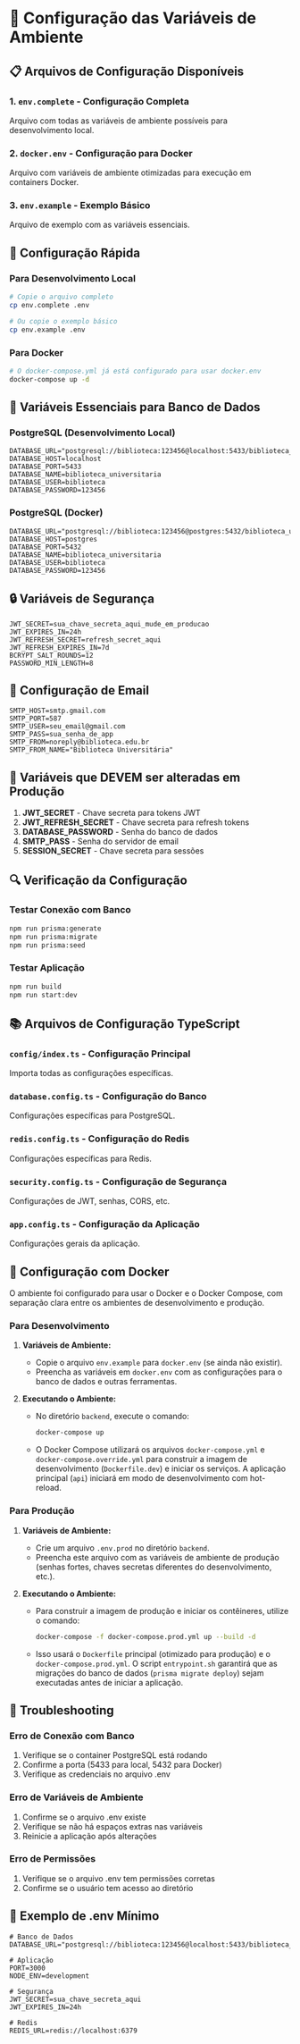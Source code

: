 # 🔧 Configuração das Variáveis de Ambiente

## 📋 Arquivos de Configuração Disponíveis

### 1. `env.complete` - Configuração Completa
Arquivo com todas as variáveis de ambiente possíveis para desenvolvimento local.

### 2. `docker.env` - Configuração para Docker
Arquivo com variáveis de ambiente otimizadas para execução em containers Docker.

### 3. `env.example` - Exemplo Básico
Arquivo de exemplo com as variáveis essenciais.

## 🚀 Configuração Rápida

### Para Desenvolvimento Local
```bash
# Copie o arquivo completo
cp env.complete .env

# Ou copie o exemplo básico
cp env.example .env
```

### Para Docker
```bash
# O docker-compose.yml já está configurado para usar docker.env
docker-compose up -d
```

## 🔑 Variáveis Essenciais para Banco de Dados

### PostgreSQL (Desenvolvimento Local)
```env
DATABASE_URL="postgresql://biblioteca:123456@localhost:5433/biblioteca_universitaria"
DATABASE_HOST=localhost
DATABASE_PORT=5433
DATABASE_NAME=biblioteca_universitaria
DATABASE_USER=biblioteca
DATABASE_PASSWORD=123456
```

### PostgreSQL (Docker)
```env
DATABASE_URL="postgresql://biblioteca:123456@postgres:5432/biblioteca_universitaria"
DATABASE_HOST=postgres
DATABASE_PORT=5432
DATABASE_NAME=biblioteca_universitaria
DATABASE_USER=biblioteca
DATABASE_PASSWORD=123456
```

## 🔒 Variáveis de Segurança

```env
JWT_SECRET=sua_chave_secreta_aqui_mude_em_producao
JWT_EXPIRES_IN=24h
JWT_REFRESH_SECRET=refresh_secret_aqui
JWT_REFRESH_EXPIRES_IN=7d
BCRYPT_SALT_ROUNDS=12
PASSWORD_MIN_LENGTH=8
```

## 📧 Configuração de Email

```env
SMTP_HOST=smtp.gmail.com
SMTP_PORT=587
SMTP_USER=seu_email@gmail.com
SMTP_PASS=sua_senha_de_app
SMTP_FROM=noreply@biblioteca.edu.br
SMTP_FROM_NAME="Biblioteca Universitária"
```

## 🚨 Variáveis que DEVEM ser alteradas em Produção

1. **JWT_SECRET** - Chave secreta para tokens JWT
2. **JWT_REFRESH_SECRET** - Chave secreta para refresh tokens
3. **DATABASE_PASSWORD** - Senha do banco de dados
4. **SMTP_PASS** - Senha do servidor de email
5. **SESSION_SECRET** - Chave secreta para sessões

## 🔍 Verificação da Configuração

### Testar Conexão com Banco
```bash
npm run prisma:generate
npm run prisma:migrate
npm run prisma:seed
```

### Testar Aplicação
```bash
npm run build
npm run start:dev
```

## 📚 Arquivos de Configuração TypeScript

### `config/index.ts` - Configuração Principal
Importa todas as configurações específicas.

### `database.config.ts` - Configuração do Banco
Configurações específicas para PostgreSQL.

### `redis.config.ts` - Configuração do Redis
Configurações específicas para Redis.

### `security.config.ts` - Configuração de Segurança
Configurações de JWT, senhas, CORS, etc.

### `app.config.ts` - Configuração da Aplicação
Configurações gerais da aplicação.

## 🐳 Configuração com Docker

O ambiente foi configurado para usar o Docker e o Docker Compose, com separação clara entre os ambientes de desenvolvimento e produção.

### Para Desenvolvimento

1.  **Variáveis de Ambiente:**
    *   Copie o arquivo `env.example` para `docker.env` (se ainda não existir).
    *   Preencha as variáveis em `docker.env` com as configurações para o banco de dados e outras ferramentas.

2.  **Executando o Ambiente:**
    *   No diretório `backend`, execute o comando:
        ```bash
        docker-compose up
        ```
    *   O Docker Compose utilizará os arquivos `docker-compose.yml` e `docker-compose.override.yml` para construir a imagem de desenvolvimento (`Dockerfile.dev`) e iniciar os serviços. A aplicação principal (`api`) iniciará em modo de desenvolvimento com hot-reload.

### Para Produção

1.  **Variáveis de Ambiente:**
    *   Crie um arquivo `.env.prod` no diretório `backend`.
    *   Preencha este arquivo com as variáveis de ambiente de produção (senhas fortes, chaves secretas diferentes do desenvolvimento, etc.).

2.  **Executando o Ambiente:**
    *   Para construir a imagem de produção e iniciar os contêineres, utilize o comando:
        ```bash
        docker-compose -f docker-compose.prod.yml up --build -d
        ```
    *   Isso usará o `Dockerfile` principal (otimizado para produção) e o `docker-compose.prod.yml`. O script `entrypoint.sh` garantirá que as migrações do banco de dados (`prisma migrate deploy`) sejam executadas antes de iniciar a aplicação.

## 🔧 Troubleshooting

### Erro de Conexão com Banco
1. Verifique se o container PostgreSQL está rodando
2. Confirme a porta (5433 para local, 5432 para Docker)
3. Verifique as credenciais no arquivo .env

### Erro de Variáveis de Ambiente
1. Confirme se o arquivo .env existe
2. Verifique se não há espaços extras nas variáveis
3. Reinicie a aplicação após alterações

### Erro de Permissões
1. Verifique se o arquivo .env tem permissões corretas
2. Confirme se o usuário tem acesso ao diretório

## 📝 Exemplo de .env Mínimo

```env
# Banco de Dados
DATABASE_URL="postgresql://biblioteca:123456@localhost:5433/biblioteca_universitaria"

# Aplicação
PORT=3000
NODE_ENV=development

# Segurança
JWT_SECRET=sua_chave_secreta_aqui
JWT_EXPIRES_IN=24h

# Redis
REDIS_URL=redis://localhost:6379
```
